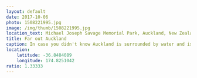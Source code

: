 ```yaml
---
layout: default
date: 2017-10-06
photo: 1508221995.jpg
image: /img/thumb/1508221995.jpg
location_text: Michael Joseph Savage Memorial Park, Auckland, New Zealand
title: Far out Auckland
caption: In case you didn't know Auckland is surrounded by water and is the main harbor of the country. The city hosts a third of the complete population of New Zealand. To me it did not feel overly crowded or anything! Just very expensive...
location:
    latitude: -36.8484089
    longitude: 174.8251042
ratio: 1.33333
---
```

